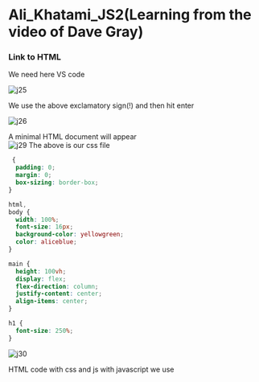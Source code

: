 # Ali_Khatami_JS2(Learning from the video of Dave Gray)

###  Link to HTML

We need here VS code 

![j25](https://github.com/C191068/Ali_Khatami_Js2/assets/89090776/cf428820-e7e4-4764-828a-803895026de5)

We use the above exclamatory sign(!) and then hit enter <br>

![j26](https://github.com/C191068/Ali_Khatami_Js2/assets/89090776/54586549-7fcc-490b-aa17-a8825d9ba2c8)

A minimal HTML document will appear <br>
![j29](https://github.com/C191068/Ali_Khatami_Js2/assets/89090776/6c73c2eb-6552-4dde-b3bc-118cae2a9086)
The above is our css file <br>

```css
 {
  padding: 0;
  margin: 0;
  box-sizing: border-box;
}

html,
body {
  width: 100%;
  font-size: 16px;
  background-color: yellowgreen;
  color: aliceblue;
}

main {
  height: 100vh;
  display: flex;
  flex-direction: column;
  justify-content: center;
  align-items: center;
}

h1 {
  font-size: 250%;
}

```



![j30](https://github.com/C191068/Ali_Khatami_Js2/assets/89090776/da836afc-6d5f-4d5d-919a-5455d82ecd7c)

HTML code with css and js 
with javascript we use <script> element, script element will have source attribute <br>

script element have a closing script tag <br>


```html

<!DOCTYPE html>
<html lang="en">
  <head>
    <meta charset="UTF-8" />
    <meta name="viewport" content="width=device-width, initial-scale=1.0" />
    <title>Welcome to Khatami Show</title>
    <link rel="stylesheet" href="css/khatami.css" />
    <script>
      console.log("My name is Ali Khatami");
    </script>
  </head>
  <body>
    <main><h1>Welcome everyone to Khatami Show</h1></main>
  </body>
</html>

```

![j27](https://github.com/C191068/Ali_Khatami_Js2/assets/89090776/7cacd176-1143-4cb3-b445-b91cc0950c27)

At chrome press ```Ctrl + O``` then the above window for accessing to our local files will pop up <br>

![j28](https://github.com/C191068/Ali_Khatami_Js2/assets/89090776/677d7ece-1a70-4137-9626-93291b7b2c0d)


So at the left side we can see our webpage shown with black arrow  <br>
and on rigt side the message passed to the console shown with white arrow<br>



Now we will insert javascript into it's own file and link it with our html <br>

![j31](https://github.com/C191068/Ali_Khatami_Js2/assets/89090776/363c824d-826e-4890-8404-a7980e268375)

Here we created a new js folder with new js file in it <br>

![j32](https://github.com/C191068/Ali_Khatami_Js2/assets/89090776/108af14a-914a-46ae-9eaf-866f3b5e4b21)

we have the above code in the js file <br>

![j33](https://github.com/C191068/Ali_Khatami_Js2/assets/89090776/9eab69c9-3635-461c-9c60-1201618c5850)
We have the link js with html in the above way <br>













